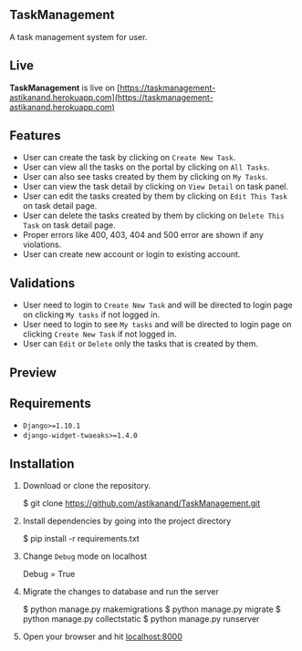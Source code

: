 TaskManagement
------------------------------
A task management system for user. 

Live
------------------------------
**TaskManagement** is live on [https://taskmanagement-astikanand.herokuapp.com](https://taskmanagement-astikanand.herokuapp.com)


Features
------------------------------
* User can create the task by clicking on `Create New Task`.
* User can view all the tasks on the portal by clicking on `All Tasks`.
* User can also see tasks created by them by clicking on `My Tasks`.
* User can view the task detail by clicking on `View Detail` on task panel.
* User can edit the tasks created by them by clicking on `Edit This Task` on task detail page.
* User can delete the tasks created by them by clicking on `Delete This Task` on task detail page.
* Proper errors like 400, 403, 404 and 500 error are shown if any violations.
* User can create new account or login to existing account.


Validations
------------------------------
* User need to login to `Create New Task` and will be directed to login page on clicking `My tasks` if not logged in.
* User need to login to  see `My tasks` and will be directed to login page on clicking `Create New Task` if not logged in.
* User can `Edit` or `Delete` only the tasks that is created by them.



Preview
------------------------------



Requirements
------------------------------

* ``Django>=1.10.1``
* ``django-widget-twaeaks>=1.4.0``


Installation
------------------------------

1. Download or clone the repository.

    $ git clone https://github.com/astikanand/TaskManagement.git

2. Install dependencies by going into the project directory

    $ pip install -r requirements.txt
    
3. Change `Debug` mode on localhost

    Debug = True

4. Migrate the changes to database and run the server

    $ python manage.py makemigrations
    $ python manage.py migrate
    $ python manage.py collectstatic
    $ python manage.py runserver

5. Open your browser and hit [localhost:8000](http://localhost:8000/) 
    

